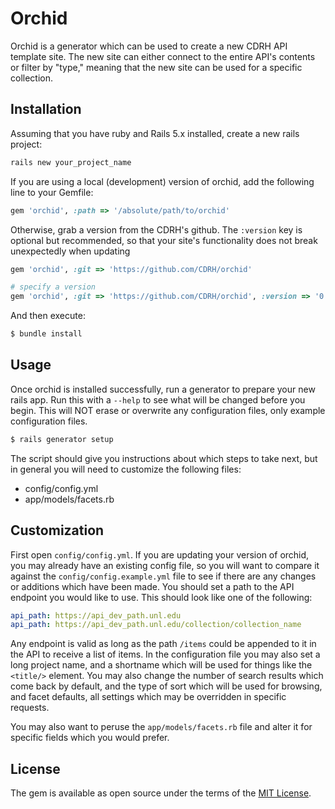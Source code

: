 # Orchid

Orchid is a generator which can be used to create a new CDRH API template site.  The new site can either connect to the entire API's contents or filter by "type," meaning that the new site can be used for a specific collection.

## Installation

Assuming that you have ruby and Rails 5.x installed, create a new rails project:

```ruby
rails new your_project_name
```

If you are using a local (development) version of orchid, add the following line to your Gemfile:

```ruby
gem 'orchid', :path => '/absolute/path/to/orchid'
```

Otherwise, grab a version from the CDRH's github.  The `:version` key is optional but recommended, so that your site's functionality does not break unexpectedly when updating

```ruby
gem 'orchid', :git => 'https://github.com/CDRH/orchid'

# specify a version
gem 'orchid', :git => 'https://github.com/CDRH/orchid', :version => '0.0.1'
```

And then execute:
```bash
$ bundle install
```

## Usage

Once orchid is installed successfully, run a generator to prepare your new rails app. Run this with a `--help` to see what will be changed before you begin. This will NOT erase or overwrite any configuration files, only example configuration files. 

```bash
$ rails generator setup
```
The script should give you instructions about which steps to take next, but in general you will need to customize the following files:

- config/config.yml
- app/models/facets.rb

## Customization

First open `config/config.yml`.  If you are updating your version of orchid, you may already have an existing config file, so you will want to compare it against the `config/config.example.yml` file to see if there are any changes or additions which have been made.  You should set a path to the API endpoint you would like to use.  This should look like one of the following:

```yaml
api_path: https://api_dev_path.unl.edu
api_path: https://api_dev_path.unl.edu/collection/collection_name
```

Any endpoint is valid as long as the path `/items` could be appended to it in the API to receive a list of items.  In the configuration file you may also set a long project name, and a shortname which will be used for things like the `<title/>` element. You may also change the number of search results which come back by default, and the type of sort which will be used for browsing, and facet defaults, all settings which may be overridden in specific requests.

You may also want to peruse the `app/models/facets.rb` file and alter it for specific fields which you would prefer.

## License
The gem is available as open source under the terms of the [MIT License](http://opensource.org/licenses/MIT).
